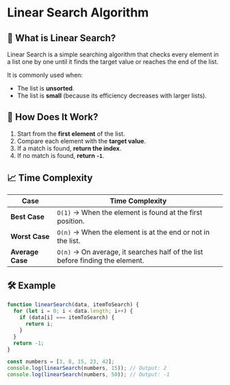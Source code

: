 # Linear Search Algorithm

## 📌 What is Linear Search?
Linear Search is a simple searching algorithm that checks every element in a list one by one until it finds the target value or reaches the end of the list.

It is commonly used when:
- The list is **unsorted**.
- The list is **small** (because its efficiency decreases with larger lists).

## 🔹 How Does It Work?
1. Start from the **first element** of the list.
2. Compare each element with the **target value**.
3. If a match is found, **return the index**.
4. If no match is found, **return `-1`**.

## 📈 Time Complexity
| Case          | Time Complexity |
|--------------|----------------|
| **Best Case**    | `O(1)` → When the element is found at the first position. |
| **Worst Case**   | `O(n)` → When the element is at the end or not in the list. |
| **Average Case** | `O(n)` → On average, it searches half of the list before finding the element. |

## 🛠 Example
```js
function linearSearch(data, itemToSearch) {
  for (let i = 0; i < data.length; i++) {
    if (data[i] === itemToSearch) {
      return i;
    }
  }
  return -1;
}

const numbers = [3, 8, 15, 23, 42];
console.log(linearSearch(numbers, 15)); // Output: 2
console.log(linearSearch(numbers, 50)); // Output: -1
